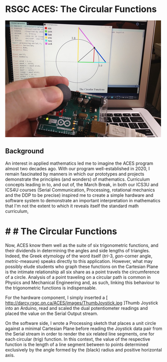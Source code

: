 # RSGC ACES: The Circular Functions

![PCB Appliance](images/JoystickActiveMid.jpg)

## Background
An interest in applied mathematics led me to imagine the ACES program almost two decades ago.  With our program well-established in 2020, I remain fascinated by manners in which our prototypes and projects demonstrate the principles (and wonders) of mathematics.
Curriculum concepts leading in to, and out of, the March Break, in both our ICS3U and ICS4U courses (Serial Communication, Processing, rotational mechanics and the DDP to be precise) inspired me to create a simple hardware and software system to demonstrate an important interpretation in mathematics that I'm not the extent to which it reveals itself the standard math curriculum, 

# # # The Circular Functions

Now, ACES know them well as the suite of six trigonometric functions, and their dividends in determining the angles and side lengths of triangles. Indeed, the Greek etymology of the word itself  (<em>tri</em>-3, <em>gon</em>-corner angle, <em>metric</em>-measure) speaks directly to this application. 
However, what may possibly elude students who graph these functions on the Cartesian Plane is the intimate relationship all six  share as a point travels the circumference of a circle.  Analysis of a point traveling on a circular path is common in Physics and Mechanical Engineering and, as such, linking this behaviour to the trigonometric functions is indispensable.


For the hardware component, I simply inserted a [ http://darcy.rsgc.on.ca/ACES/images/ThumbJoystick.jpg ]Thumb Joystick into an Arduino, read and scaled the dual potentiometer readings and placed the value on the Serial Output stream.

On the software side, I wrote a Processing sketch that places a unit circle against a minimal Cartesian Plane before reading the Joystick data pair from the Serial stream in order to render the six related line segments, one for each circular (trig) function.
In this context, the value of the respective function is the length of a line segment between to points determined exclusively by the angle formed by the (black) radius and positive horizontal axis.  
  